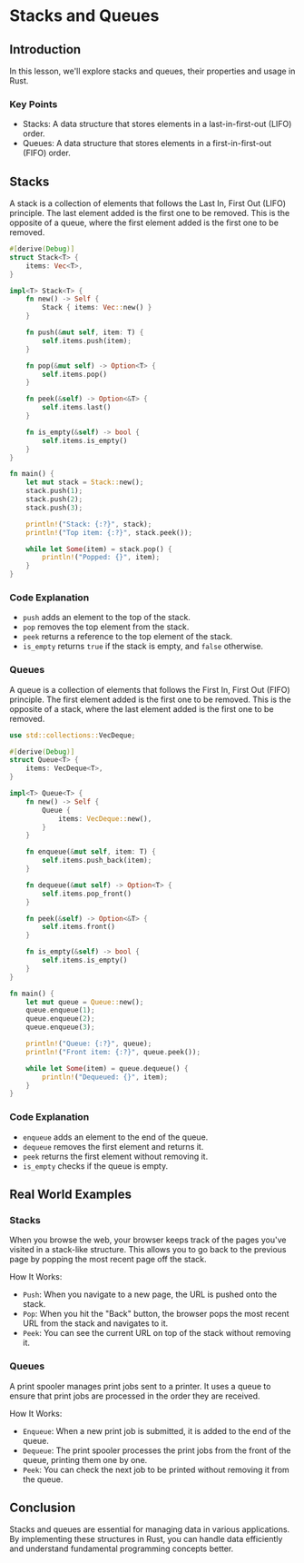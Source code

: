 # Stacks and Queues

## Introduction

In this lesson, we'll explore stacks and queues, their properties and usage in Rust.

### Key Points

- Stacks: A data structure that stores elements in a last-in-first-out (LIFO) order.
- Queues: A data structure that stores elements in a first-in-first-out (FIFO) order.

## Stacks

A stack is a collection of elements that follows the Last In, First Out (LIFO) principle. The last element added is the first one to be removed. This is the opposite of a queue, where the first element added is the first one to be removed.

```rust
#[derive(Debug)]
struct Stack<T> {
    items: Vec<T>,
}

impl<T> Stack<T> {
    fn new() -> Self {
        Stack { items: Vec::new() }
    }

    fn push(&mut self, item: T) {
        self.items.push(item);
    }

    fn pop(&mut self) -> Option<T> {
        self.items.pop()
    }

    fn peek(&self) -> Option<&T> {
        self.items.last()
    }

    fn is_empty(&self) -> bool {
        self.items.is_empty()
    }
}

fn main() {
    let mut stack = Stack::new();
    stack.push(1);
    stack.push(2);
    stack.push(3);

    println!("Stack: {:?}", stack);
    println!("Top item: {:?}", stack.peek());

    while let Some(item) = stack.pop() {
        println!("Popped: {}", item);
    }
}
```

### Code Explanation

- `push` adds an element to the top of the stack.
- `pop` removes the top element from the stack.
- `peek` returns a reference to the top element of the stack.
- `is_empty` returns `true` if the stack is empty, and `false` otherwise.

### Queues

A queue is a collection of elements that follows the First In, First Out (FIFO) principle. The first element added is the first one to be removed. This is the opposite of a stack, where the last element added is the first one to be removed.

```rust
use std::collections::VecDeque;

#[derive(Debug)]
struct Queue<T> {
    items: VecDeque<T>,
}

impl<T> Queue<T> {
    fn new() -> Self {
        Queue {
            items: VecDeque::new(),
        }
    }

    fn enqueue(&mut self, item: T) {
        self.items.push_back(item);
    }

    fn dequeue(&mut self) -> Option<T> {
        self.items.pop_front()
    }

    fn peek(&self) -> Option<&T> {
        self.items.front()
    }

    fn is_empty(&self) -> bool {
        self.items.is_empty()
    }
}

fn main() {
    let mut queue = Queue::new();
    queue.enqueue(1);
    queue.enqueue(2);
    queue.enqueue(3);

    println!("Queue: {:?}", queue);
    println!("Front item: {:?}", queue.peek());

    while let Some(item) = queue.dequeue() {
        println!("Dequeued: {}", item);
    }
}
```

### Code Explanation

- `enqueue` adds an element to the end of the queue.
- `dequeue` removes the first element and returns it.
- `peek` returns the first element without removing it.
- `is_empty` checks if the queue is empty.

## Real World Examples

### Stacks

When you browse the web, your browser keeps track of the pages you've visited in a stack-like structure. This allows you to go back to the previous page by popping the most recent page off the stack.

How It Works:

- `Push`: When you navigate to a new page, the URL is pushed onto the stack.
- `Pop`: When you hit the "Back" button, the browser pops the most recent URL from the stack and navigates to it.
- `Peek`: You can see the current URL on top of the stack without removing it.

### Queues

A print spooler manages print jobs sent to a printer. It uses a queue to ensure that print jobs are processed in the order they are received.

How It Works:

- `Enqueue`: When a new print job is submitted, it is added to the end of the queue.
- `Dequeue`: The print spooler processes the print jobs from the front of the queue, printing them one by one.
- `Peek`: You can check the next job to be printed without removing it from the queue.

## Conclusion

Stacks and queues are essential for managing data in various applications. By implementing these structures in Rust, you can handle data efficiently and understand fundamental programming concepts better.
